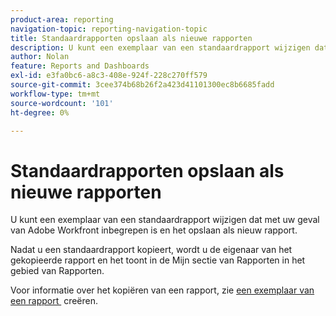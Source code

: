 ```yaml
---
product-area: reporting
navigation-topic: reporting-navigation-topic
title: Standaardrapporten opslaan als nieuwe rapporten
description: U kunt een exemplaar van een standaardrapport wijzigen dat met uw geval van Adobe Workfront inbegrepen is en het opslaan als nieuw rapport.
author: Nolan
feature: Reports and Dashboards
exl-id: e3fa0bc6-a8c3-408e-924f-228c270ff579
source-git-commit: 3cee374b68b26f2a423d41101300ec8b6685fadd
workflow-type: tm+mt
source-wordcount: '101'
ht-degree: 0%

---
```


# Standaardrapporten opslaan als nieuwe rapporten

<!-- Audited: 11/2024 -->

U kunt een exemplaar van een standaardrapport wijzigen dat met uw geval van Adobe Workfront inbegrepen is en het opslaan als nieuw rapport.

Nadat u een standaardrapport kopieert, wordt u de eigenaar van het gekopieerde rapport en het toont in de Mijn sectie van Rapporten in het gebied van Rapporten.

Voor informatie over het kopiëren van een rapport, zie [&#x200B; een exemplaar van een rapport &#x200B;](../../../reports-and-dashboards/reports/creating-and-managing-reports/create-copy-report.md) creëren.
